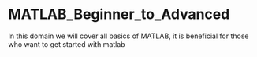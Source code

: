 # MATLAB_Beginner_to_Advanced
 In this domain we will cover all basics of MATLAB,  it is beneficial for those who want to get started with matlab

